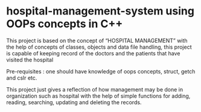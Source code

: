 # hospital-management-system using OOPs concepts in C++

This project is based on the concept of “HOSPITAL MANAGEMENT” with the help of concepts of classes, objects and data file handling, this project is capable of keeping record of the doctors and the patients that have visited the hospital

Pre-requisites : one should have knowledge of oops concepts, struct, getch and cslr etc.

This project just gives a reflection of how management may be done in organization such as hospital with the help of simple functions for adding, reading, searching, updating and deleting the records.

